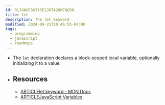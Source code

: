 ```yaml
---
id: 01J8AGR3G3YRESJ6T428W7QGDN
title: let
description: The let keyword
modified: 2024-09-21T10:46:55-04:00
tags:
  - programming
  - javascript
  - roadmaps
---
```

- The `let` declaration declares a block-scoped local variable, optionally initializing it to a value.
- ## Resources
	-  [ARTICLElet keyword - MDN Docs](https://developer.mozilla.org/en-US/docs/Web/JavaScript/Reference/Statements/let)
	- [ARTICLEJavaScript Variables](https://javascript.info/variables)